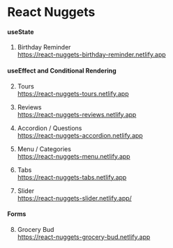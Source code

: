# React Nuggets

#### useState

1. Birthday Reminder
   <br>https://react-nuggets-birthday-reminder.netlify.app

#### useEffect and Conditional Rendering

2. Tours
   <br>https://react-nuggets-tours.netlify.app

3. Reviews
   <br>https://react-nuggets-reviews.netlify.app

4. Accordion / Questions
   <br>https://react-nuggets-accordion.netlify.app

5. Menu / Categories
   <br>https://react-nuggets-menu.netlify.app

6. Tabs
   <br>https://react-nuggets-tabs.netlify.app

7. Slider
   <br>https://react-nuggets-slider.netlify.app/

#### Forms

8. Grocery Bud
   <br>https://react-nuggets-grocery-bud.netlify.app
